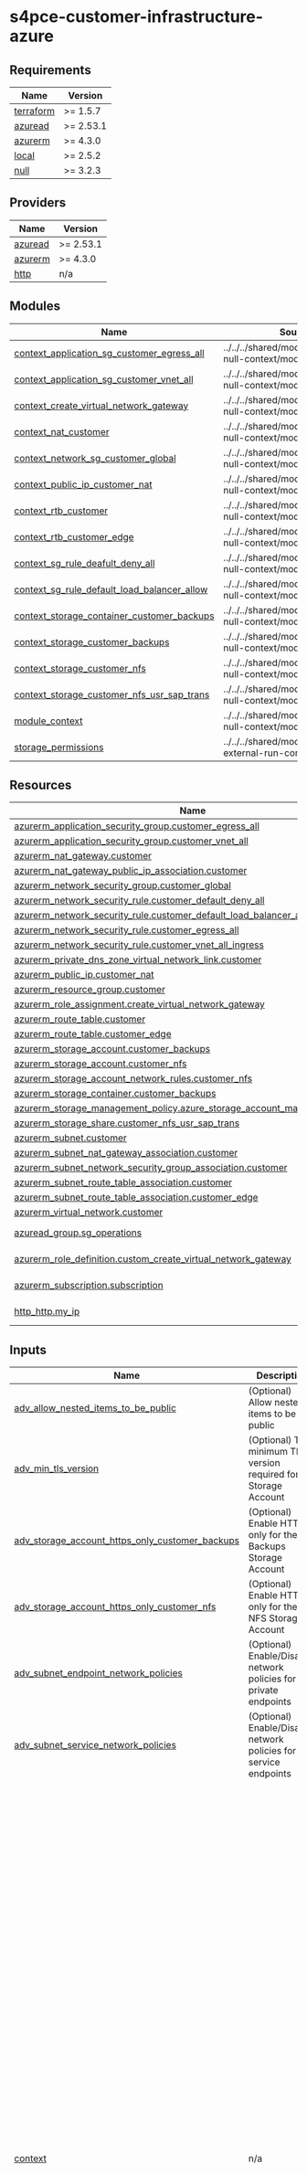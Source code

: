 # s4pce-customer-infrastructure-azure

<!-- BEGINNING OF PRE-COMMIT-TERRAFORM DOCS HOOK -->
## Requirements

| Name | Version |
|------|---------|
| <a name="requirement_terraform"></a> [terraform](#requirement\_terraform) | >= 1.5.7 |
| <a name="requirement_azuread"></a> [azuread](#requirement\_azuread) | >= 2.53.1 |
| <a name="requirement_azurerm"></a> [azurerm](#requirement\_azurerm) | >= 4.3.0 |
| <a name="requirement_local"></a> [local](#requirement\_local) | >= 2.5.2 |
| <a name="requirement_null"></a> [null](#requirement\_null) | >= 3.2.3 |

## Providers

| Name | Version |
|------|---------|
| <a name="provider_azuread"></a> [azuread](#provider\_azuread) | >= 2.53.1 |
| <a name="provider_azurerm"></a> [azurerm](#provider\_azurerm) | >= 4.3.0 |
| <a name="provider_http"></a> [http](#provider\_http) | n/a |

## Modules

| Name | Source | Version |
|------|--------|---------|
| <a name="module_context_application_sg_customer_egress_all"></a> [context\_application\_sg\_customer\_egress\_all](#module\_context\_application\_sg\_customer\_egress\_all) | ../../../shared/modules/terraform-null-context/modules/legacy | n/a |
| <a name="module_context_application_sg_customer_vnet_all"></a> [context\_application\_sg\_customer\_vnet\_all](#module\_context\_application\_sg\_customer\_vnet\_all) | ../../../shared/modules/terraform-null-context/modules/legacy | n/a |
| <a name="module_context_create_virtual_network_gateway"></a> [context\_create\_virtual\_network\_gateway](#module\_context\_create\_virtual\_network\_gateway) | ../../../shared/modules/terraform-null-context/modules/legacy | n/a |
| <a name="module_context_nat_customer"></a> [context\_nat\_customer](#module\_context\_nat\_customer) | ../../../shared/modules/terraform-null-context/modules/legacy | n/a |
| <a name="module_context_network_sg_customer_global"></a> [context\_network\_sg\_customer\_global](#module\_context\_network\_sg\_customer\_global) | ../../../shared/modules/terraform-null-context/modules/legacy | n/a |
| <a name="module_context_public_ip_customer_nat"></a> [context\_public\_ip\_customer\_nat](#module\_context\_public\_ip\_customer\_nat) | ../../../shared/modules/terraform-null-context/modules/legacy | n/a |
| <a name="module_context_rtb_customer"></a> [context\_rtb\_customer](#module\_context\_rtb\_customer) | ../../../shared/modules/terraform-null-context/modules/legacy | n/a |
| <a name="module_context_rtb_customer_edge"></a> [context\_rtb\_customer\_edge](#module\_context\_rtb\_customer\_edge) | ../../../shared/modules/terraform-null-context/modules/legacy | n/a |
| <a name="module_context_sg_rule_deafult_deny_all"></a> [context\_sg\_rule\_deafult\_deny\_all](#module\_context\_sg\_rule\_deafult\_deny\_all) | ../../../shared/modules/terraform-null-context/modules/legacy | n/a |
| <a name="module_context_sg_rule_default_load_balancer_allow"></a> [context\_sg\_rule\_default\_load\_balancer\_allow](#module\_context\_sg\_rule\_default\_load\_balancer\_allow) | ../../../shared/modules/terraform-null-context/modules/legacy | n/a |
| <a name="module_context_storage_container_customer_backups"></a> [context\_storage\_container\_customer\_backups](#module\_context\_storage\_container\_customer\_backups) | ../../../shared/modules/terraform-null-context/modules/legacy | n/a |
| <a name="module_context_storage_customer_backups"></a> [context\_storage\_customer\_backups](#module\_context\_storage\_customer\_backups) | ../../../shared/modules/terraform-null-context/modules/legacy | n/a |
| <a name="module_context_storage_customer_nfs"></a> [context\_storage\_customer\_nfs](#module\_context\_storage\_customer\_nfs) | ../../../shared/modules/terraform-null-context/modules/legacy | n/a |
| <a name="module_context_storage_customer_nfs_usr_sap_trans"></a> [context\_storage\_customer\_nfs\_usr\_sap\_trans](#module\_context\_storage\_customer\_nfs\_usr\_sap\_trans) | ../../../shared/modules/terraform-null-context/modules/legacy | n/a |
| <a name="module_module_context"></a> [module\_context](#module\_module\_context) | ../../../shared/modules/terraform-null-context/modules/legacy | n/a |
| <a name="module_storage_permissions"></a> [storage\_permissions](#module\_storage\_permissions) | ../../../shared/modules/terraform-external-run-command | n/a |

## Resources

| Name | Type |
|------|------|
| [azurerm_application_security_group.customer_egress_all](https://registry.terraform.io/providers/hashicorp/azurerm/latest/docs/resources/application_security_group) | resource |
| [azurerm_application_security_group.customer_vnet_all](https://registry.terraform.io/providers/hashicorp/azurerm/latest/docs/resources/application_security_group) | resource |
| [azurerm_nat_gateway.customer](https://registry.terraform.io/providers/hashicorp/azurerm/latest/docs/resources/nat_gateway) | resource |
| [azurerm_nat_gateway_public_ip_association.customer](https://registry.terraform.io/providers/hashicorp/azurerm/latest/docs/resources/nat_gateway_public_ip_association) | resource |
| [azurerm_network_security_group.customer_global](https://registry.terraform.io/providers/hashicorp/azurerm/latest/docs/resources/network_security_group) | resource |
| [azurerm_network_security_rule.customer_default_deny_all](https://registry.terraform.io/providers/hashicorp/azurerm/latest/docs/resources/network_security_rule) | resource |
| [azurerm_network_security_rule.customer_default_load_balancer_allow](https://registry.terraform.io/providers/hashicorp/azurerm/latest/docs/resources/network_security_rule) | resource |
| [azurerm_network_security_rule.customer_egress_all](https://registry.terraform.io/providers/hashicorp/azurerm/latest/docs/resources/network_security_rule) | resource |
| [azurerm_network_security_rule.customer_vnet_all_ingress](https://registry.terraform.io/providers/hashicorp/azurerm/latest/docs/resources/network_security_rule) | resource |
| [azurerm_private_dns_zone_virtual_network_link.customer](https://registry.terraform.io/providers/hashicorp/azurerm/latest/docs/resources/private_dns_zone_virtual_network_link) | resource |
| [azurerm_public_ip.customer_nat](https://registry.terraform.io/providers/hashicorp/azurerm/latest/docs/resources/public_ip) | resource |
| [azurerm_resource_group.customer](https://registry.terraform.io/providers/hashicorp/azurerm/latest/docs/resources/resource_group) | resource |
| [azurerm_role_assignment.create_virtual_network_gateway](https://registry.terraform.io/providers/hashicorp/azurerm/latest/docs/resources/role_assignment) | resource |
| [azurerm_route_table.customer](https://registry.terraform.io/providers/hashicorp/azurerm/latest/docs/resources/route_table) | resource |
| [azurerm_route_table.customer_edge](https://registry.terraform.io/providers/hashicorp/azurerm/latest/docs/resources/route_table) | resource |
| [azurerm_storage_account.customer_backups](https://registry.terraform.io/providers/hashicorp/azurerm/latest/docs/resources/storage_account) | resource |
| [azurerm_storage_account.customer_nfs](https://registry.terraform.io/providers/hashicorp/azurerm/latest/docs/resources/storage_account) | resource |
| [azurerm_storage_account_network_rules.customer_nfs](https://registry.terraform.io/providers/hashicorp/azurerm/latest/docs/resources/storage_account_network_rules) | resource |
| [azurerm_storage_container.customer_backups](https://registry.terraform.io/providers/hashicorp/azurerm/latest/docs/resources/storage_container) | resource |
| [azurerm_storage_management_policy.azure_storage_account_management_policy](https://registry.terraform.io/providers/hashicorp/azurerm/latest/docs/resources/storage_management_policy) | resource |
| [azurerm_storage_share.customer_nfs_usr_sap_trans](https://registry.terraform.io/providers/hashicorp/azurerm/latest/docs/resources/storage_share) | resource |
| [azurerm_subnet.customer](https://registry.terraform.io/providers/hashicorp/azurerm/latest/docs/resources/subnet) | resource |
| [azurerm_subnet_nat_gateway_association.customer](https://registry.terraform.io/providers/hashicorp/azurerm/latest/docs/resources/subnet_nat_gateway_association) | resource |
| [azurerm_subnet_network_security_group_association.customer](https://registry.terraform.io/providers/hashicorp/azurerm/latest/docs/resources/subnet_network_security_group_association) | resource |
| [azurerm_subnet_route_table_association.customer](https://registry.terraform.io/providers/hashicorp/azurerm/latest/docs/resources/subnet_route_table_association) | resource |
| [azurerm_subnet_route_table_association.customer_edge](https://registry.terraform.io/providers/hashicorp/azurerm/latest/docs/resources/subnet_route_table_association) | resource |
| [azurerm_virtual_network.customer](https://registry.terraform.io/providers/hashicorp/azurerm/latest/docs/resources/virtual_network) | resource |
| [azuread_group.sg_operations](https://registry.terraform.io/providers/hashicorp/azuread/latest/docs/data-sources/group) | data source |
| [azurerm_role_definition.custom_create_virtual_network_gateway](https://registry.terraform.io/providers/hashicorp/azurerm/latest/docs/data-sources/role_definition) | data source |
| [azurerm_subscription.subscription](https://registry.terraform.io/providers/hashicorp/azurerm/latest/docs/data-sources/subscription) | data source |
| [http_http.my_ip](https://registry.terraform.io/providers/hashicorp/http/latest/docs/data-sources/http) | data source |

## Inputs

| Name | Description | Type | Default | Required |
|------|-------------|------|---------|:--------:|
| <a name="input_adv_allow_nested_items_to_be_public"></a> [adv\_allow\_nested\_items\_to\_be\_public](#input\_adv\_allow\_nested\_items\_to\_be\_public) | (Optional) Allow nested items to be public | `bool` | `false` | no |
| <a name="input_adv_min_tls_version"></a> [adv\_min\_tls\_version](#input\_adv\_min\_tls\_version) | (Optional) The minimum TLS version required for the Storage Account | `string` | `"TLS1_2"` | no |
| <a name="input_adv_storage_account_https_only_customer_backups"></a> [adv\_storage\_account\_https\_only\_customer\_backups](#input\_adv\_storage\_account\_https\_only\_customer\_backups) | (Optional) Enable HTTPS only for the Backups Storage Account | `bool` | `true` | no |
| <a name="input_adv_storage_account_https_only_customer_nfs"></a> [adv\_storage\_account\_https\_only\_customer\_nfs](#input\_adv\_storage\_account\_https\_only\_customer\_nfs) | (Optional) Enable HTTPS only for the NFS Storage Account | `bool` | `false` | no |
| <a name="input_adv_subnet_endpoint_network_policies"></a> [adv\_subnet\_endpoint\_network\_policies](#input\_adv\_subnet\_endpoint\_network\_policies) | (Optional) Enable/Disable network policies for private endpoints | `string` | `"Disabled"` | no |
| <a name="input_adv_subnet_service_network_policies"></a> [adv\_subnet\_service\_network\_policies](#input\_adv\_subnet\_service\_network\_policies) | (Optional) Enable/Disable network policies for service endpoints | `bool` | `false` | no |
| <a name="input_context"></a> [context](#input\_context) | n/a | <pre>object({<br/>    account_id             = string<br/>    additional_tags        = map(string)<br/>    build_user             = string<br/>    business               = string<br/>    customer               = string<br/>    delimiter              = string<br/>    environment            = string<br/>    environment_salt       = string<br/>    generated_by           = string<br/>    include_customer_label = bool<br/>    label_order            = list(string)<br/>    managed_by             = string<br/>    module                 = string<br/>    module_version         = string<br/>    name_prefix            = string<br/>    organization           = string<br/>    owner                  = string<br/>    partition              = string<br/>    parent_module          = string<br/>    parent_module_version  = string<br/>    regex_replace_chars    = string<br/>    region                 = string<br/>    root_module            = string<br/>    security_boundary      = string<br/><br/>    custom_values = object({<br/>      kv     = map(string)<br/>      locals = any<br/>      tags = list(object({<br/>        name     = string<br/>        value    = string<br/>        required = bool<br/>      }))<br/>    })<br/><br/>    environment_values = object({<br/>      kv     = map(string)<br/>      locals = any<br/>      tags = list(object({<br/>        name     = string<br/>        value    = string<br/>        required = bool<br/>      }))<br/>    })<br/><br/>    module_values = object({<br/>      kv     = map(string)<br/>      locals = any<br/>      tags = list(object({<br/>        name     = string<br/>        value    = string<br/>        required = bool<br/>      }))<br/>    })<br/><br/>    resource_tags = list(<br/>      object({<br/>        name         = string<br/>        value        = string<br/>        required     = bool<br/>        pass_context = bool<br/>      })<br/>    )<br/><br/>  })</pre> | `null` | no |
| <a name="input_create_nat_gateway"></a> [create\_nat\_gateway](#input\_create\_nat\_gateway) | whether to create nat gateways or not | `bool` | `true` | no |
| <a name="input_delete_after_days"></a> [delete\_after\_days](#input\_delete\_after\_days) | Delete after days since modification greater than | `number` | `180` | no |
| <a name="input_dns_zone"></a> [dns\_zone](#input\_dns\_zone) | (Optional) FQDN of the private hosted zone for the DNS Domain | `string` | `null` | no |
| <a name="input_lifecyeclepolicy"></a> [lifecyeclepolicy](#input\_lifecyeclepolicy) | (Optional) Whether or not lifecyle policy is enabled for main storage bucket | `bool` | `true` | no |
| <a name="input_nfs_storage_quota"></a> [nfs\_storage\_quota](#input\_nfs\_storage\_quota) | (Optional) The storage capacity quota (in gigabytes) for the NFS Azure file share used by the transport directory (/usr/sap/trans) and SFTP | `number` | `100` | no |
| <a name="input_tier_to_archive_days"></a> [tier\_to\_archive\_days](#input\_tier\_to\_archive\_days) | Tier to archive after days since modification greater than | `number` | `60` | no |
| <a name="input_tier_to_cool_days"></a> [tier\_to\_cool\_days](#input\_tier\_to\_cool\_days) | Tier to cool after days since modification greater than | `number` | `30` | no |
| <a name="input_versioning"></a> [versioning](#input\_versioning) | (Optional) Whether or not versioning is enabled for Storage Account | `bool` | `false` | no |
| <a name="input_vnet_cidr_block"></a> [vnet\_cidr\_block](#input\_vnet\_cidr\_block) | CIDR block for the customer VNet | `any` | n/a | yes |
| <a name="input_vnet_gateway_permissions_enable"></a> [vnet\_gateway\_permissions\_enable](#input\_vnet\_gateway\_permissions\_enable) | (Optional) This seems to be a region specific customization. Need to move it to Layer-Options | `bool` | `false` | no |
| <a name="input_vnet_subnets"></a> [vnet\_subnets](#input\_vnet\_subnets) | Configuration block for provisioning the customer subnets, subnet 'edge' is required | `map(object({ cidr = string, zone = string }))` | n/a | yes |

## Outputs

| Name | Description |
|------|-------------|
| <a name="output_backups_container"></a> [backups\_container](#output\_backups\_container) | n/a |
| <a name="output_backups_storage_account"></a> [backups\_storage\_account](#output\_backups\_storage\_account) | ## Backups |
| <a name="output_context"></a> [context](#output\_context) | #### Pass Inputs to Dependent Terraform Layers |
| <a name="output_nat_gateways"></a> [nat\_gateways](#output\_nat\_gateways) | #### NAT Gateways |
| <a name="output_network_security_group_customer_global"></a> [network\_security\_group\_customer\_global](#output\_network\_security\_group\_customer\_global) | ##### Security Groups ## Network |
| <a name="output_nfs_storage_account"></a> [nfs\_storage\_account](#output\_nfs\_storage\_account) | ## NFS |
| <a name="output_nfs_usr_sap_trans"></a> [nfs\_usr\_sap\_trans](#output\_nfs\_usr\_sap\_trans) | n/a |
| <a name="output_private_dns_enabled"></a> [private\_dns\_enabled](#output\_private\_dns\_enabled) | #### Private DNS |
| <a name="output_private_dns_zone"></a> [private\_dns\_zone](#output\_private\_dns\_zone) | n/a |
| <a name="output_resource_group_customer"></a> [resource\_group\_customer](#output\_resource\_group\_customer) | #### Resource Groups |
| <a name="output_route_table_edge"></a> [route\_table\_edge](#output\_route\_table\_edge) | n/a |
| <a name="output_route_tables"></a> [route\_tables](#output\_route\_tables) | #### Route Tables |
| <a name="output_security_group_customer_egress_all"></a> [security\_group\_customer\_egress\_all](#output\_security\_group\_customer\_egress\_all) | n/a |
| <a name="output_security_group_customer_vnet_all"></a> [security\_group\_customer\_vnet\_all](#output\_security\_group\_customer\_vnet\_all) | n/a |
| <a name="output_storage_prefix"></a> [storage\_prefix](#output\_storage\_prefix) | #### Storage |
| <a name="output_subnets"></a> [subnets](#output\_subnets) | #### Subnets |
| <a name="output_vm_base_security_groups"></a> [vm\_base\_security\_groups](#output\_vm\_base\_security\_groups) | ## Application |
| <a name="output_vnet_customer"></a> [vnet\_customer](#output\_vnet\_customer) | #### VNets |
<!-- END OF PRE-COMMIT-TERRAFORM DOCS HOOK -->
